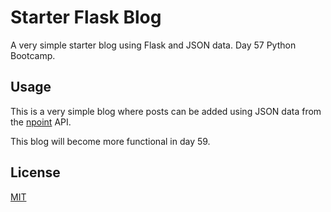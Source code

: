 # Starter Flask Blog

A very simple starter blog using Flask and JSON data. Day 57 Python Bootcamp.


## Usage
This is a very simple blog where posts can be added using JSON data from the
[npoint](https://www.npoint.io/) API.

This blog will become more functional in day 59.


## License
[MIT](https://choosealicense.com/licenses/mit/)